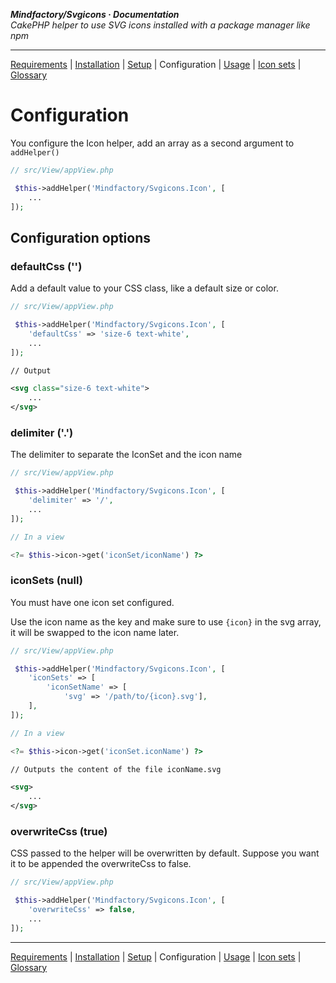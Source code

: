 **_Mindfactory/Svgicons · Documentation_**  
_CakePHP helper to use SVG icons installed with a package manager like npm_

---

[Requirements](req.md) | [Installation](install.md) | [Setup](setup.md) | Configuration | [Usage](use.md) | [Icon sets](icon-sets.md) | [Glossary](glos.md)

# Configuration

You configure the Icon helper, add an array as a second argument to `addHelper()`

```php
// src/View/appView.php

 $this->addHelper('Mindfactory/Svgicons.Icon', [
    ...
]);
```

## Configuration options

### defaultCss ('')

Add a default value to your CSS class, like a default size or color.

```php
// src/View/appView.php

 $this->addHelper('Mindfactory/Svgicons.Icon', [
    'defaultCss' => 'size-6 text-white',
    ...
]);
```

```svg
// Output

<svg class="size-6 text-white">
    ...
</svg>
```

### delimiter ('.')

The delimiter to separate the IconSet and the icon name

```php
// src/View/appView.php

 $this->addHelper('Mindfactory/Svgicons.Icon', [
    'delimiter' => '/',
    ...
]);
```

```php
// In a view

<?= $this->icon->get('iconSet/iconName') ?>
```

### iconSets (null)

You must have one icon set configured.

Use the icon name as the key and make sure to use `{icon}` in the svg array, it will be swapped to the icon name later.

```php
// src/View/appView.php

 $this->addHelper('Mindfactory/Svgicons.Icon', [
    'iconSets' => [
        'iconSetName' => [
            'svg' => '/path/to/{icon}.svg'],
    ],
]);
```

```php
// In a view

<?= $this->icon->get('iconSet.iconName') ?>
```

```svg
// Outputs the content of the file iconName.svg

<svg>
    ...
</svg>
```

### overwriteCss (true)

CSS passed to the helper will be overwritten by default. Suppose you want it to be appended the overwriteCss to false.

```php
// src/View/appView.php

 $this->addHelper('Mindfactory/Svgicons.Icon', [
    'overwriteCss' => false,
    ...
]);
```

---

[Requirements](req.md) | [Installation](install.md) | [Setup](setup.md) | Configuration | [Usage](use.md) | [Icon sets](icon-sets.md) | [Glossary](glos.md)
